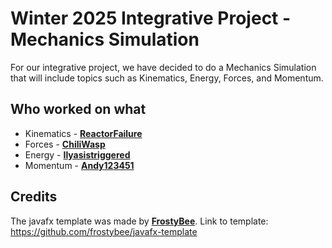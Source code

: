# Winter 2025 Integrative Project - Mechanics Simulation

For our integrative project, we have decided to do a Mechanics Simulation that will include topics such as Kinematics, Energy, Forces, and Momentum.

## Who worked on what
- Kinematics - [**ReactorFailure**](https://github.com/ReactorFailure)
- Forces - [**ChiliWasp**](https://github.com/ChiliWasp)
- Energy - [**Ilyasistriggered**](https://github.com/Ilyasistriggered)
- Momentum - [**Andy123451**](https://github.com/Andy123451)

## Credits
The javafx template was made by [**FrostyBee**](https://github.com/frostybee). Link to template: https://github.com/frostybee/javafx-template
